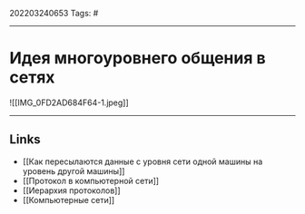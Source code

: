 202203240653
Tags: #

---

# Идея многоуровнего общения в сетях
![[IMG_0FD2AD684F64-1.jpeg]]

---
## Links
- [[Как пересылаются данные с уровня сети одной машины на уровень другой машины]]
-  [[Протокол в компьютерной сети]]
- [[Иерархия протоколов]]
- [[Компьютерные сети]]
